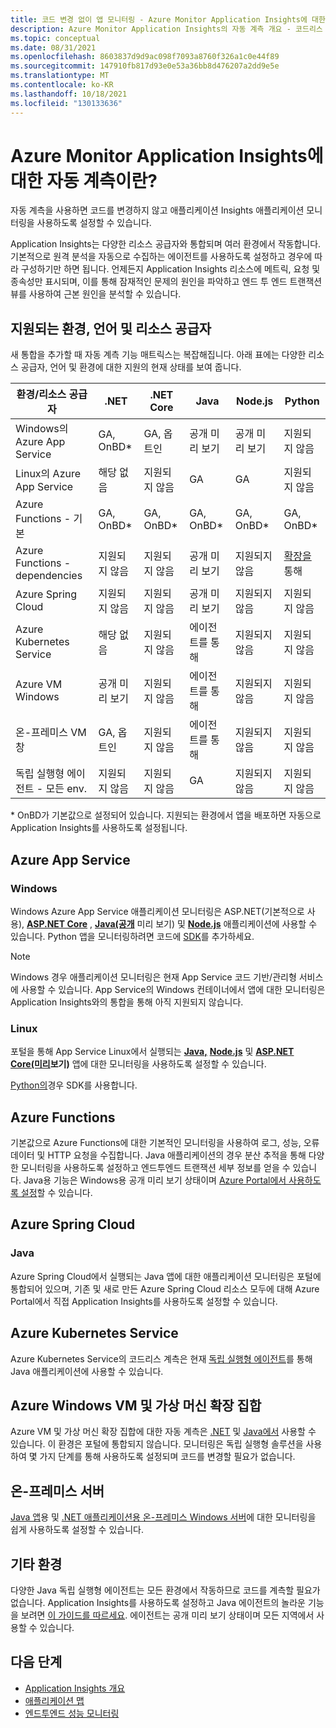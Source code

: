 ```yaml
---
title: 코드 변경 없이 앱 모니터링 - Azure Monitor Application Insights에 대한 자동 계측 - Microsoft Docs
description: Azure Monitor Application Insights의 자동 계측 개요 - 코드리스 애플리케이션 성능 관리
ms.topic: conceptual
ms.date: 08/31/2021
ms.openlocfilehash: 8603837d9d9ac098f7093a8760f326a1c0e44f89
ms.sourcegitcommit: 147910fb817d93e0e53a36bb8d476207a2dd9e5e
ms.translationtype: MT
ms.contentlocale: ko-KR
ms.lasthandoff: 10/18/2021
ms.locfileid: "130133636"
---
```

# <a name="what-is-auto-instrumentation-for-azure-monitor-application-insights"></a>Azure Monitor Application Insights에 대한 자동 계측이란?

자동 계측을 사용하면 코드를 변경하지 않고 애플리케이션 Insights 애플리케이션 모니터링을 사용하도록 설정할 수 있습니다.  

Application Insights는 다양한 리소스 공급자와 통합되며 여러 환경에서 작동합니다. 기본적으로 원격 분석을 자동으로 수집하는 에이전트를 사용하도록 설정하고 경우에 따라 구성하기만 하면 됩니다. 언제든지 Application Insights 리소스에 메트릭, 요청 및 종속성만 표시되며, 이를 통해 잠재적인 문제의 원인을 파악하고 엔드 투 엔드 트랜잭션 뷰를 사용하여 근본 원인을 분석할 수 있습니다.

## <a name="supported-environments-languages-and-resource-providers"></a>지원되는 환경, 언어 및 리소스 공급자

새 통합을 추가할 때 자동 계측 기능 매트릭스는 복잡해집니다. 아래 표에는 다양한 리소스 공급자, 언어 및 환경에 대한 지원의 현재 상태를 보여 줍니다.

|환경/리소스 공급자          | .NET            | .NET Core       | Java            | Node.js         | Python          |
|---------------------------------------|-----------------|-----------------|-----------------|-----------------|-----------------|
|Windows의 Azure App Service           | GA, OnBD*       | GA, 옵트인      | 공개 미리 보기  | 공개 미리 보기  | 지원되지 않음   |
|Linux의 Azure App Service             | 해당 없음             | 지원되지 않음   | GA              | GA              | 지원되지 않음   |
|Azure Functions - 기본                | GA, OnBD*       | GA, OnBD*       | GA, OnBD*       | GA, OnBD*       | GA, OnBD*       |
|Azure Functions - dependencies         | 지원되지 않음   | 지원되지 않음   | 공개 미리 보기  | 지원되지 않음   | [확장을](monitor-functions.md#distributed-tracing-for-python-function-apps) 통해   |
|Azure Spring Cloud                     | 지원되지 않음   | 지원되지 않음   | 공개 미리 보기  | 지원되지 않음   | 지원되지 않음   |
|Azure Kubernetes Service               | 해당 없음             | 지원되지 않음   | 에이전트를 통해   | 지원되지 않음   | 지원되지 않음   |
|Azure VM Windows                      | 공개 미리 보기  | 지원되지 않음   | 에이전트를 통해   | 지원되지 않음   | 지원되지 않음   |
|온-프레미스 VM 창                | GA, 옵트인      | 지원되지 않음   | 에이전트를 통해   | 지원되지 않음   | 지원되지 않음   |
|독립 실행형 에이전트 - 모든 env.            | 지원되지 않음   | 지원되지 않음   | GA              | 지원되지 않음   | 지원되지 않음   |

\* OnBD가 기본값으로 설정되어 있습니다. 지원되는 환경에서 앱을 배포하면 자동으로 Application Insights를 사용하도록 설정됩니다. 

## <a name="azure-app-service"></a>Azure App Service

### <a name="windows"></a>Windows

Windows Azure App Service 애플리케이션 모니터링은 ASP.NET(기본적으로 사용), **[ASP.NET Core](./azure-web-apps-net.md)** , **[Java(공개](./azure-web-apps-java.md)** 미리 **[](./azure-web-apps-net-core.md)** 보기) 및 **[Node.js](./azure-web-apps-nodejs.md)** 애플리케이션에 사용할 수 있습니다. Python 앱을 모니터링하려면 코드에 [SDK](./opencensus-python.md)를 추가하세요.

> [!NOTE]
> Windows 경우 애플리케이션 모니터링은 현재 App Service 코드 기반/관리형 서비스에 사용할 수 있습니다. App Service의 Windows 컨테이너에서 앱에 대한 모니터링은 Application Insights와의 통합을 통해 아직 지원되지 않습니다.

### <a name="linux"></a>Linux
포털을 통해 App Service Linux에서 실행되는 **[Java,](./azure-web-apps-java.md?)** **[Node.js](./azure-web-apps-nodejs.md?tabs=linux)** 및 **[ASP.NET Core(미리](./azure-web-apps-net-core.md?tabs=linux)보기)** 앱에 대한 모니터링을 사용하도록 설정할 수 있습니다. 

[Python의](./opencensus-python.md)경우 SDK를 사용합니다.

## <a name="azure-functions"></a>Azure Functions

기본값으로 Azure Functions에 대한 기본적인 모니터링을 사용하여 로그, 성능, 오류 데이터 및 HTTP 요청을 수집합니다. Java 애플리케이션의 경우 분산 추적을 통해 다양한 모니터링을 사용하도록 설정하고 엔드투엔드 트랜잭션 세부 정보를 얻을 수 있습니다. Java용 기능은 Windows용 공개 미리 보기 상태이며 [Azure Portal에서 사용하도록 설정](./monitor-functions.md)할 수 있습니다.

## <a name="azure-spring-cloud"></a>Azure Spring Cloud

### <a name="java"></a>Java 
Azure Spring Cloud에서 실행되는 Java 앱에 대한 애플리케이션 모니터링은 포털에 통합되어 있으며, 기존 및 새로 만든 Azure Spring Cloud 리소스 모두에 대해 Azure Portal에서 직접 Application Insights를 사용하도록 설정할 수 있습니다.  

## <a name="azure-kubernetes-service"></a>Azure Kubernetes Service

Azure Kubernetes Service의 코드리스 계측은 현재 [독립 실행형 에이전트](./java-in-process-agent.md)를 통해 Java 애플리케이션에 사용할 수 있습니다. 

## <a name="azure-windows-vms-and-virtual-machine-scale-set"></a>Azure Windows VM 및 가상 머신 확장 집합

Azure VM 및 가상 머신 확장 집합에 대한 자동 계측은 [.NET](./azure-vm-vmss-apps.md) 및 [Java에서](./java-in-process-agent.md) 사용할 수 있습니다. 이 환경은 포털에 통합되지 않습니다. 모니터링은 독립 실행형 솔루션을 사용하여 몇 가지 단계를 통해 사용하도록 설정되며 코드를 변경할 필요가 없습니다.  

## <a name="on-premises-servers"></a>온-프레미스 서버
[Java 앱](./java-in-process-agent.md)용 및 [.NET 애플리케이션용 온-프레미스 Windows 서버](./status-monitor-v2-overview.md)에 대한 모니터링을 쉽게 사용하도록 설정할 수 있습니다.

## <a name="other-environments"></a>기타 환경
다양한 Java 독립 실행형 에이전트는 모든 환경에서 작동하므로 코드를 계측할 필요가 없습니다. Application Insights를 사용하도록 설정하고 Java 에이전트의 놀라운 기능을 보려면 [이 가이드를 따르세요](./java-in-process-agent.md). 에이전트는 공개 미리 보기 상태이며 모든 지역에서 사용할 수 있습니다. 

## <a name="next-steps"></a>다음 단계

* [Application Insights 개요](./app-insights-overview.md)
* [애플리케이션 맵](./app-map.md)
* [엔드투엔드 성능 모니터링](../app/tutorial-performance.md)
